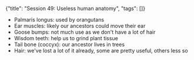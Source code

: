 {"title": "Session 49: Useless human anatomy", "tags": []}
* Palmaris longus: used by orangutans
* Ear muscles: likely our ancestors could move their ear
* Goose bumps:  not much use as we don't have a lot of hair
* Wisdom teeth: help us to grind plant tissue
* Tail bone (coccyx): our ancestor lives in trees
* Hair: we've lost a lot of it already, some are pretty useful, others less so

